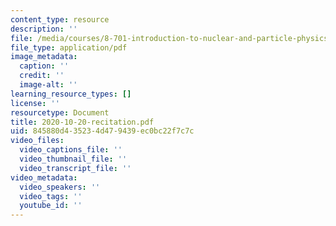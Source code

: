 ```yaml
---
content_type: resource
description: ''
file: /media/courses/8-701-introduction-to-nuclear-and-particle-physics-fall-2020/2020-10-20-recitation.pdf
file_type: application/pdf
image_metadata:
  caption: ''
  credit: ''
  image-alt: ''
learning_resource_types: []
license: ''
resourcetype: Document
title: 2020-10-20-recitation.pdf
uid: 845880d4-3523-4d47-9439-ec0bc22f7c7c
video_files:
  video_captions_file: ''
  video_thumbnail_file: ''
  video_transcript_file: ''
video_metadata:
  video_speakers: ''
  video_tags: ''
  youtube_id: ''
---
```

